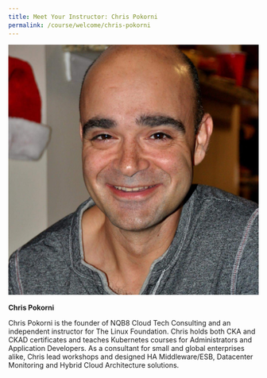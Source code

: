 ```yaml
---
title: Meet Your Instructor: Chris Pokorni
permalink: /course/welcome/chris-pokorni
---
```

![Cristian_Pokorni.jpg](Cristian_Pokorni.jpg)

**Chris Pokorni**

Chris Pokorni is the founder of NQB8 Cloud Tech Consulting and an independent instructor for The Linux Foundation. Chris holds both CKA and CKAD certificates and teaches Kubernetes courses for Administrators and Application Developers. As a consultant for small and global enterprises alike, Chris lead workshops and designed HA Middleware/ESB, Datacenter Monitoring and Hybrid Cloud Architecture solutions.